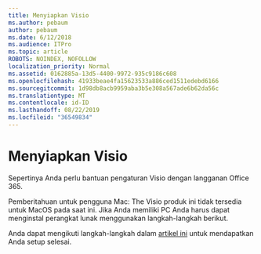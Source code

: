 ```yaml
---
title: Menyiapkan Visio
ms.author: pebaum
author: pebaum
ms.date: 6/12/2018
ms.audience: ITPro
ms.topic: article
ROBOTS: NOINDEX, NOFOLLOW
localization_priority: Normal
ms.assetid: 0162885a-13d5-4400-9972-935c9186c608
ms.openlocfilehash: 41933beae4fa15623533a886ced1511edebd6166
ms.sourcegitcommit: 1d98db8acb9959aba3b5e308a567ade6b62da56c
ms.translationtype: MT
ms.contentlocale: id-ID
ms.lasthandoff: 08/22/2019
ms.locfileid: "36549834"
---
```

# <a name="setting-up-visio"></a>Menyiapkan Visio

Sepertinya Anda perlu bantuan pengaturan Visio dengan langganan Office 365.
  
Pemberitahuan untuk pengguna Mac: The Visio produk ini tidak tersedia untuk MacOS pada saat ini. Jika Anda memiliki PC Anda harus dapat menginstal perangkat lunak menggunakan langkah-langkah berikut.
  
Anda dapat mengikuti langkah-langkah dalam [artikel ini](https://support.office.com/article/f98f21e3-aa02-4827-9167-ddab5b025710.aspx) untuk mendapatkan Anda setup selesai. 
  


